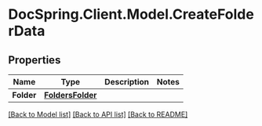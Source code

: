 # DocSpring.Client.Model.CreateFolderData
## Properties

Name | Type | Description | Notes
------------ | ------------- | ------------- | -------------
**Folder** | [**FoldersFolder**](FoldersFolder.md) |  | 

[[Back to Model list]](../README.md#documentation-for-models) [[Back to API list]](../README.md#documentation-for-api-endpoints) [[Back to README]](../README.md)

